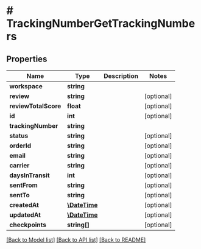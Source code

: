 # # TrackingNumberGetTrackingNumbers

## Properties

Name | Type | Description | Notes
------------ | ------------- | ------------- | -------------
**workspace** | **string** |  | 
**review** | **string** |  | [optional] 
**reviewTotalScore** | **float** |  | [optional] 
**id** | **int** |  | [optional] 
**trackingNumber** | **string** |  | 
**status** | **string** |  | [optional] 
**orderId** | **string** |  | [optional] 
**email** | **string** |  | [optional] 
**carrier** | **string** |  | [optional] 
**daysInTransit** | **int** |  | [optional] 
**sentFrom** | **string** |  | [optional] 
**sentTo** | **string** |  | [optional] 
**createdAt** | [**\DateTime**](\DateTime.md) |  | [optional] 
**updatedAt** | [**\DateTime**](\DateTime.md) |  | [optional] 
**checkpoints** | **string[]** |  | [optional] 

[[Back to Model list]](../../README.md#documentation-for-models) [[Back to API list]](../../README.md#documentation-for-api-endpoints) [[Back to README]](../../README.md)


